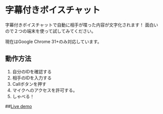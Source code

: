 # 字幕付きボイスチャット

字幕付きボイスチャットで自動に相手が喋った内容が文字化されます！
面白いので２つの端末を使って試してみてください。

現在はGoogle Chrome 31+のみ対応しています。

## 動作方法
1. 自分のIDを確認する
2. 相手のIDを入力する
3. Callボタンを押す
4. マイクへのアクセスを許可する。
5. しゃべる！

##[Live demo](https://skyway.io/examples/caption-phone/)

